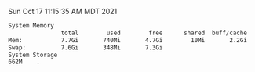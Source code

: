 Sun Oct 17 11:15:35 AM MDT 2021
```bash
System Memory
               total        used        free      shared  buff/cache   available
Mem:           7.7Gi       740Mi       4.7Gi        10Mi       2.2Gi       6.6Gi
Swap:          7.6Gi       348Mi       7.3Gi
System Storage
662M	.
```
```bash
